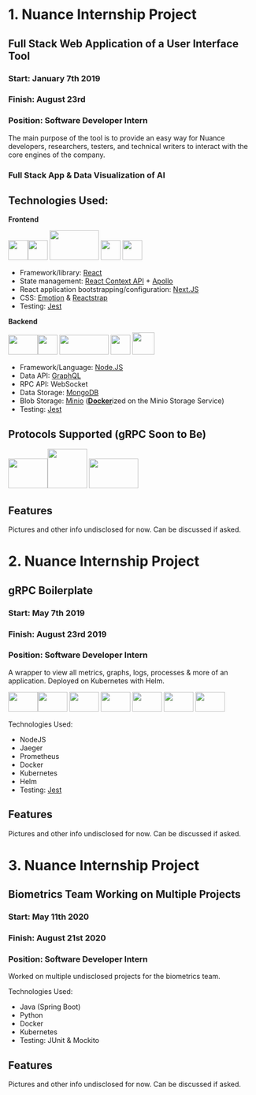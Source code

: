 # 1. Nuance Internship Project
## Full Stack Web Application of a User Interface Tool
### Start: January 7th 2019
### Finish: August 23rd
### Position: Software Developer Intern 

The main purpose of the tool is to provide an easy way for Nuance developers, researchers, testers, and technical writers to interact with the core engines of the company.

### Full Stack App & Data Visualization of AI

<h2>Technologies Used:</h2>

**Frontend**

<img width="40" height="40" src="https://user-images.githubusercontent.com/37888675/58675161-10c4c080-8321-11e9-8403-7977a934eab3.png"><img width="40" height="40" src="https://user-images.githubusercontent.com/37888675/58675147-0f939380-8321-11e9-99ec-556ea124c241.png">
<img width="100" height="60" src="https://user-images.githubusercontent.com/37888675/58675157-102c2a00-8321-11e9-979a-b86efed94640.png">
<img width="40" height="40" src="https://user-images.githubusercontent.com/37888675/58675149-102c2a00-8321-11e9-9541-2a7fc25a09ea.png">
<img width="40" height="40" src="https://user-images.githubusercontent.com/37888675/58675162-10c4c080-8321-11e9-8420-3e8e0d1ee5d3.png">

* Framework/library: <a href="https://reactjs.org/">React</a>
* State management: <a href="https://reactjs.org/docs/context.html">React Context API</a> + <a href="https://www.apollographql.com/">Apollo</a>
* React application bootstrapping/configuration: <a href="https://nextjs.org/">Next.JS</a>
* CSS: <a href="https://emotion.sh">Emotion</a> & <a href="https://reactstrap.github.io/">Reactstrap</a> 
* Testing: <a href="https://jestjs.io/">Jest</a>

**Backend**

<img width="60" height="40" src="https://user-images.githubusercontent.com/37888675/58675159-10c4c080-8321-11e9-96b9-dce387cb0a49.png"><img width="40" height="40" src="https://user-images.githubusercontent.com/37888675/58675150-102c2a00-8321-11e9-8004-0e890d601101.png">
<img width="100" height="40" src="https://user-images.githubusercontent.com/37888675/58675156-102c2a00-8321-11e9-8d66-ce2834aa4c71.png">
<img width="40" height="40" src="https://user-images.githubusercontent.com/37888675/58675155-102c2a00-8321-11e9-84b6-32125bfa10d8.png">
<img width="45" height="45" src="https://user-images.githubusercontent.com/37888675/58675148-0f939380-8321-11e9-9711-cc2249a25ae1.png">

* Framework/Language: <a href="https://nodejs.org">Node.JS</a>
* Data API: <a href="https://www.apollographql.com/">GraphQL</a>
* RPC API: WebSocket
* Data Storage: <a href="https://www.mongodb.com/">MongoDB</a>
* Blob Storage: <a href="https://www.minio.io/">Minio</a> (<b><a href="https://www.docker.com/">Docker</a></b>ized on the Minio Storage Service)
* Testing: <a href="https://jestjs.io/">Jest</a>

<h2>Protocols Supported (gRPC Soon to Be)</h2>

<img width="80" height="60" src="https://user-images.githubusercontent.com/37888675/58675152-102c2a00-8321-11e9-9b23-e67897ae8532.png"><img width="80" height="80" src="https://user-images.githubusercontent.com/37888675/58675164-10c4c080-8321-11e9-91f9-f46cf1c5765e.png">
<img width="100" height="60" src="https://user-images.githubusercontent.com/37888675/58675151-102c2a00-8321-11e9-8a9c-d7f6b5fe5c4a.png">

<h2>Features</h2>
Pictures and other info undisclosed for now. Can be discussed if asked.

# 2. Nuance Internship Project
## gRPC Boilerplate
### Start: May 7th 2019
### Finish: August 23rd 2019
### Position: Software Developer Intern 
A wrapper to view all metrics, graphs, logs, processes & more of an application. Deployed on Kubernetes with Helm.

<img width="60" height="40" src="https://user-images.githubusercontent.com/37888675/58675159-10c4c080-8321-11e9-96b9-dce387cb0a49.png"><img width="60" height="40" src="https://user-images.githubusercontent.com/37888675/66413566-9d654680-e9c5-11e9-9854-178161d917b4.png">
<img width="60" height="40" src="https://user-images.githubusercontent.com/37888675/66413567-9d654680-e9c5-11e9-8f32-e2efb77475c5.png">
<img width="60" height="40" src="https://user-images.githubusercontent.com/37888675/58675148-0f939380-8321-11e9-9711-cc2249a25ae1.png">
<img width="60" height="40" src="https://user-images.githubusercontent.com/37888675/66413564-9d654680-e9c5-11e9-8dca-1922d879cd57.png">
<img width="60" height="40" src="https://user-images.githubusercontent.com/37888675/66413565-9d654680-e9c5-11e9-8044-03687cbbf4e7.png">
<img width="60" height="40" src="https://user-images.githubusercontent.com/37888675/58675151-102c2a00-8321-11e9-8a9c-d7f6b5fe5c4a.png">

Technologies Used:
* NodeJS
* Jaeger
* Prometheus
* Docker
* Kubernetes
* Helm
* Testing: <a href="https://jestjs.io/">Jest</a>

<h2>Features</h2>
Pictures and other info undisclosed for now. Can be discussed if asked.

# 3. Nuance Internship Project
## Biometrics Team Working on Multiple Projects
### Start: May 11th 2020
### Finish: August 21st 2020
### Position: Software Developer Intern 
Worked on multiple undisclosed projects for the biometrics team.

Technologies Used:
* Java (Spring Boot)
* Python
* Docker
* Kubernetes
* Testing: JUnit & Mockito

<h2>Features</h2>
Pictures and other info undisclosed for now. Can be discussed if asked.
